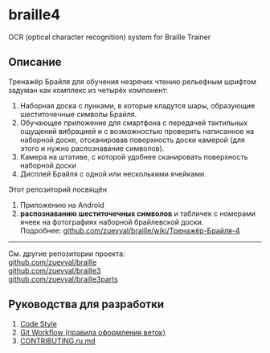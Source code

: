 # braille4
OCR (optical character recognition) system for Braille Trainer
## Описание
Тренажёр Брайля для обучения незрячих чтению рельефным шрифтом задуман как комплекс из четырёх компонент:

1. Наборная доска с лунками, в которые кладутся шары, образующие шеститочечные символы Брайля.
1. Обучающее приложение для смартфона с передачей тактильных ощущений вибрацией и с возможностью проверить написанное на наборной доске, отсканировав поверхность доски камерой (для этого и нужно распознавание символов).
1. Камера на штативе, с которой удобнее сканировать поверхность наборной доски
1. Дисплей Брайля с одной или несколькими ячейками.

Этот репозиторий посвящён
1. Приложению на Android
1. **распознаванию шеститочечных символов** и табличек с номерами ячеек на фотографиях наборной брайлевской доски. <br>
Подробнее: [github.com/zuevval/braille/wiki/Тренажёр-Брайля-4](https://github.com/zuevval/braille/wiki/%D0%A2%D1%80%D0%B5%D0%BD%D0%B0%D0%B6%D1%91%D1%80-%D0%91%D1%80%D0%B0%D0%B9%D0%BB%D1%8F-4)
***
См. другие репозитории проекта: <br>
[github.com/zuevval/braille](https://github.com/zuevval/braille) <br>
[github.com/zuevval/braille3](https://github.com/zuevval/braille3) <br>
[github.com/zuevval/braille3parts](https://github.com/zuevval/braille3parts) <br>

## Руководства для разработки
1. [Code Style](https://github.com/zuevval/braille4/wiki/codestyle)
1. [Git Workflow (правила оформления веток)](https://github.com/zuevval/braille4/wiki/gitflow)
1. [CONTRIBUTING.ru.md](CONTRIBUTING.ru.md)
